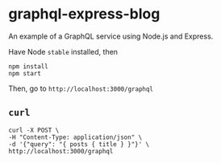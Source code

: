 # graphql-express-blog

An example of a GraphQL service using Node.js and Express.

Have Node `stable` installed, then

```
npm install
npm start
```

Then, go to `http://localhost:3000/graphql`


## `curl`

```
curl -X POST \
-H "Content-Type: application/json" \
-d '{"query": "{ posts { title } }"}' \
http://localhost:3000/graphql
```
